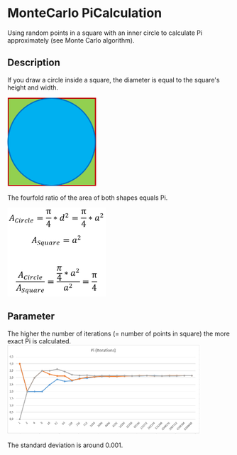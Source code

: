 # MonteCarlo PiCalculation
Using random points in a square with an inner circle to calculate Pi approximately (see Monte Carlo algorithm).

## Description
<p>
If you draw a circle inside a square, the diameter is equal to the square's height and width.
</p>
<img src="githubresources/circle_in_square.PNG" alt="Draw Circle intp a square" height=200>
<p>
The fourfold ratio of the area of both shapes equals Pi.
</p>
<img src="githubresources/formula.PNG" alt="Calculate Pi using ratio of area of circle and square" height=200>

## Parameter
The higher the number of iterations (= number of points in square) the more exact Pi is calculated.
<img src="githubresources/Pi_Iterations.PNG" alt="Pi as function of iterations" height=200>

The standard deviation is around 0.001.
